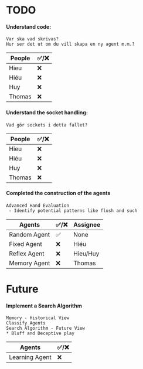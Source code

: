 # TODO 
#### Understand code:
```
Var ska vad skrivas? 
Hur ser det ut om du vill skapa en ny agent m.m.?
```
| People        | ✅/❌ |
|---------------|-----|
| Hieu    | ❌  |
| Hiéu    | ❌  |
| Huy     | ❌  |
| Thomas  | ❌  |

#### Understand the socket handling:
```
Vad gör sockets i detta fallet?
```
| People        | ✅/❌ |
|---------------|-----|
| Hieu          | ❌  |
| Hiéu          | ❌  |
| Huy           | ❌  |
| Thomas        | ❌  |

#### Completed the construction of the agents
```
Advanced Hand Evaluation
 - Identify potential patterns like flush and such 
```
| Agents        | ✅/❌ | Assignee |
|---------------|-------|-------|
| Random Agent  | ✅   |  None |
| Fixed Agent   | ❌   |  Hiéu |
| Reflex Agent  | ❌   |  Hieu/Huy |
| Memory Agent  | ❌   | Thomas |
# Future
#### Implement a Search Algorithm
```
Memory - Historical View
Classify Agents
Search Algorithm - Future View
* Bluff and Deceptive play
```
| Agents        | ✅/❌ |
|---------------|--------|
| Learning Agent |   ❌  |